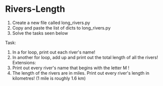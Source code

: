 # Rivers-Length
1. Create a new file called long_rivers.py
2. Copy and paste the list of dicts to long_rivers.py
3. Solve the tasks seen below
   
Task:
1. In a for loop, print out each river's name!
2. In another for loop, add up and print out the total length of all the rivers!
Extensions:
1. Print out every river's name that begins with the letter M !
2. The length of the rivers are in miles. Print out every river's length in kilometres! (1 mile is roughly 1.6 km)
    
